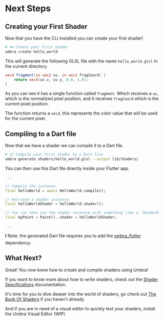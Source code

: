# Next Steps

## Creating your First Shader

Now that you have the CLI installed you can create your first shader!

```bash
# 🕶️ Create your first shader
umbra create hello_world
```

This will generate the following GLSL file with the name `hello_world.glsl` in the current directory.

```glsl
vec4 fragment(in vec2 uv, in vec2 fragCoord) {
    return vec4(uv.x, uv.y, 0.0, 1.0);
}
```

As you can see it has a single function called `fragment`. Which receives a `uv`, which is the normalized pixel position, 
and it receives `fragCoord` which is the current pixel position.

The function returns a `vec4`, this represents the color value that will be used for the current pixel.

## Compiling to a Dart file

Now that we have a shader we can compile it to a Dart file.

```bash
# 📦 Compile your first shader to a Dart file
umbra generate shaders/hello_world.glsl --output lib/shaders/
```

You can then use this Dart file directly inside your Flutter app.

```dart
...

// Compile the instance.
final helloWorld = await HelloWorld.compile();

// Retrieve a shader instance.
final helloWorldShader = helloWorld.shader();

// You can then use the shader instance with something like a `ShaderMask` or `Paint` object.
final myPaint = Paint()..shader = helloWorldShader;

...
```

❗ Note: the generated Dart file requires you to add the [umbra_flutter](https://pub.dev/packages/umbra_flutter) dependency.

## What Next?

Great! You now know how to create and compile shaders using Umbra!

If you want to know more about how to write shaders, check out the [Shader Specifications](https://github.com/wolfenrain/umbra/tree/main/docs/shader-specifications) 
documentation.

It's time for you to dive deeper into the world of shaders, go check out [The Book Of Shaders](https://thebookofshaders.com) if you haven't already.

And if you are in need of a visual editor to quickly test your shaders, install the Umbra Visual Editor (WIP).
